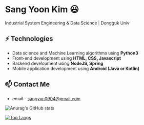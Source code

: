 # Sang Yoon Kim 😃
Industrial System Engineering & Data Science | Dongguk Univ

## ⚡ Technologies
- Data science and Machine Learning algorithms using **Python3** 
- Front-end development using **HTML, CSS, Javascript**
- Backend development using **NodeJS, Spring**
- Mobile application development using **Android (Java or Kotlin)**

## 📫 Contact Me
- email - sangyun0904@gmail.com

<!--
**sangyun0904/sangyun0904** is a ✨ _special_ ✨ repository because its `README.md` (this file) appears on your GitHub profile.

Here are some ideas to get you started:

- 🔭 I’m currently working on ...
- 🌱 I’m currently learning ...
- 👯 I’m looking to collaborate on ...
- 🤔 I’m looking for help with ...
- 💬 Ask me about ...
- 📫 How to reach me: ...
- 😄 Pronouns: ...
- ⚡ Fun fact: ...
-->

![Anurag's GitHub stats](https://github-readme-stats.vercel.app/api?username=sangyun0904&show_icons=true&theme=radical)

[![Top Langs](https://github-readme-stats.vercel.app/api/top-langs/?username=sangyun0904&layout=compact)](https://github.com/anuraghazra/github-readme-stats)
